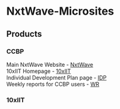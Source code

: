 # NxtWave-Microsites

## Products
### CCBP
Main NxtWave Website - <a href="https://www.ccbp.in/">NxtWave</a><br>
10xIIT Homepage - <a href="https://10xiit-home-page.webflow.io/">10xIIT</a><br>
Individual Development Plan page - <a href="https://portal.ccbp.in/myidp?id=f894d642-e74a-4685-a1ae-78d9f5c6033f">IDP</a><br>
Weekly reports for CCBP users - <a href="https://portal.ccbp.in/learning-reports/weekly-report?id=18a9dd4337484ec3baa3019c33dbc0b0_10/10/2021">WR</a><br>
### 10xIIT





<a href=""></a><br>
